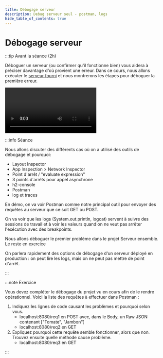 ```yaml
---
title: Débogage serveur
description: Debug serveur seul - postman, logs
hide_table_of_contents: true
---
```


# Débogage serveur

<Row>

<Column>

:::tip Avant la séance (2h)

Déboguer un serveur (ou confirmer qu'il fonctionne bien) vous aidera à préciser davantage d'où provient une erreur. Dans ce cours, nous allons exécuter le [serveur fourni](https://github.com/departement-info-cem/4N6-Mobile/tree/main/code/DebugServer) et nous montrerons les étapes pour déboguer la première erreur.

<Video url="https://www.youtube.com/watch?v=O4KVfoFoxAg" />

:::

</Column>

<Column>

:::info Séance

Nous allons discuter des différents cas où on a utilisé des outils de débogage et pourquoi:
- Layout Inspector
- App Inspection > Network Inspector 
- Point d'arrêt / "evaluate expression" 
- 3 points d'arrêts pour appel asynchrone
- h2-console
- Postman
- log et traces 

En démo, on va voir Postman comme notre principal outil pour envoyer des requêtes au serveur que ce soit GET ou POST.

On va voir que les logs (System.out.println, logcat) servent à suivre des sessions de travail et à voir les valeurs quand on ne veut pas arrêter l'exécution avec des breakpoints.

Nous allons déboguer le premier problème dans le projet Serveur ensemble. Le reste en exercice

On parlera rapidement des options de débogage d'un serveur déployé en production : on peut lire les logs, mais on ne peut pas mettre de point d'arrêt.

:::

</Column>

</Row>

:::note Exercice

Vous devez compléter le débogage du projet vu en cours afin de le rendre opérationnel. Voici la liste des requêtes à effectuer dans Postman :

1. Indiquez les lignes de code causant les problèmes et pourquoi selon vous.
   - localhost:8080/req1 en POST avec, dans le Body, un Raw JSON contenant ["Tomate", "Jambon"]
   - localhost:8080/req2 en GET
2. Expliquez pourquoi cette requête semble fonctionner, alors que non. Trouvez ensuite quelle méthode cause problème.
   - localhost:8080/req3 en GET

:::
